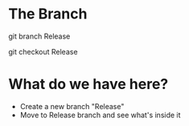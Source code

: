 # The Branch

git branch Release 

git checkout Release

# What do we have here?
- Create a new branch "Release"
- Move to Release branch and see what's inside it
